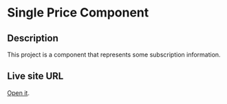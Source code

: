 # Single Price Component

## Description

This project is a component that represents some subscription information.

## Live site URL
[Open it](https://styn1s.github.io/Price-Component/).

